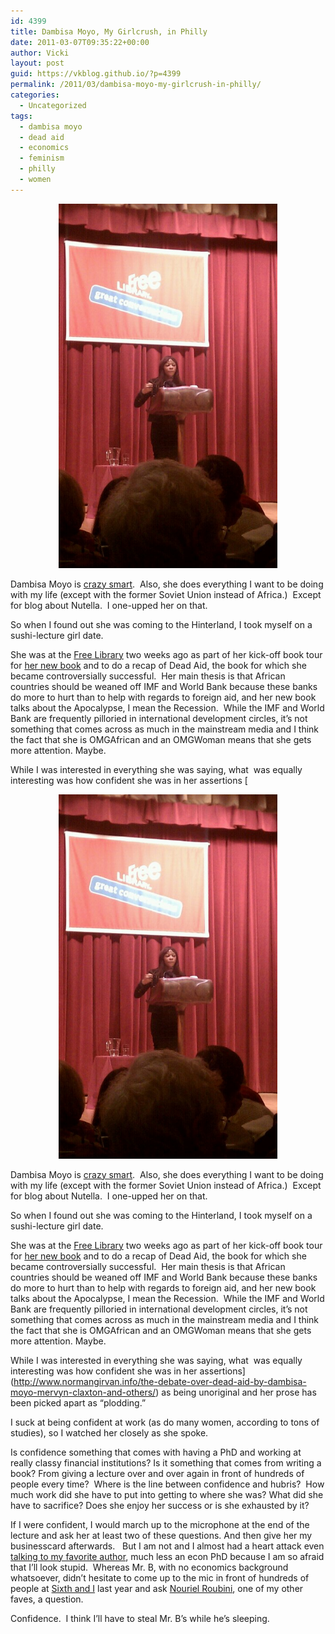 ```yaml
---
id: 4399
title: Dambisa Moyo, My Girlcrush, in Philly
date: 2011-03-07T09:35:22+00:00
author: Vicki
layout: post
guid: https://vkblog.github.io/?p=4399
permalink: /2011/03/dambisa-moyo-my-girlcrush-in-philly/
categories:
  - Uncategorized
tags:
  - dambisa moyo
  - dead aid
  - economics
  - feminism
  - philly
  - women
---
```

<p style="text-align: center;">
  <a href="https://raw.githubusercontent.com/vkblog/vkblog.github.io/master/public/img/2011/02/wpid-IMAG0625.jpg"><img class="aligncenter size-full wp-image-4403" title="wpid-IMAG0625.jpg" src="https://raw.githubusercontent.com/vkblog/vkblog.github.io/master/public/img/2011/02/wpid-IMAG0625.jpg" alt="" width="350" height="583" /></a>
</p>

Dambisa Moyo is [crazy smart](http://en.wikipedia.org/wiki/Dambisa_Moyo).  Also, she does everything I want to be doing with my life (except with the former Soviet Union instead of Africa.)  Except for blog about Nutella.  I one-upped her on that.

So when I found out she was coming to the Hinterland, I took myself on a sushi-lecture girl date.

She was at the [Free Library](http://libwww.freelibrary.org/authorevents/) two weeks ago as part of her kick-off book tour for [her new book](http://dambisamoyo.com/books/?book=how-the-west-was-lost) and to do a recap of Dead Aid, the book for which she became controversially successful.  Her main thesis is that African countries should be weaned off IMF and World Bank because these banks do more to hurt than to help with regards to foreign aid, and her new book talks about the Apocalypse, I mean the Recession.  While the IMF and World Bank are frequently pilloried in international development circles, it&#8217;s not something that comes across as much in the mainstream media and I think the fact that she is OMGAfrican and an OMGWoman means that she gets more attention. Maybe.

While I was interested in everything she was saying, what  was equally interesting was how confident she was in her assertions [<p style="text-align: center;">
  <a href="https://raw.githubusercontent.com/vkblog/vkblog.github.io/master/public/img/2011/02/wpid-IMAG0625.jpg"><img class="aligncenter size-full wp-image-4403" title="wpid-IMAG0625.jpg" src="https://raw.githubusercontent.com/vkblog/vkblog.github.io/master/public/img/2011/02/wpid-IMAG0625.jpg" alt="" width="350" height="583" /></a>
</p>

Dambisa Moyo is [crazy smart](http://en.wikipedia.org/wiki/Dambisa_Moyo).  Also, she does everything I want to be doing with my life (except with the former Soviet Union instead of Africa.)  Except for blog about Nutella.  I one-upped her on that.

So when I found out she was coming to the Hinterland, I took myself on a sushi-lecture girl date.

She was at the [Free Library](http://libwww.freelibrary.org/authorevents/) two weeks ago as part of her kick-off book tour for [her new book](http://dambisamoyo.com/books/?book=how-the-west-was-lost) and to do a recap of Dead Aid, the book for which she became controversially successful.  Her main thesis is that African countries should be weaned off IMF and World Bank because these banks do more to hurt than to help with regards to foreign aid, and her new book talks about the Apocalypse, I mean the Recession.  While the IMF and World Bank are frequently pilloried in international development circles, it&#8217;s not something that comes across as much in the mainstream media and I think the fact that she is OMGAfrican and an OMGWoman means that she gets more attention. Maybe.

While I was interested in everything she was saying, what  was equally interesting was how confident she was in her assertions](http://www.normangirvan.info/the-debate-over-dead-aid-by-dambisa-moyo-mervyn-claxton-and-others/) as being unoriginal and her prose has been picked apart as &#8220;plodding.&#8221;

I suck at being confident at work (as do many women, according to tons of studies), so I watched her closely as she spoke.

Is confidence something that comes with having a PhD and working at really classy financial institutions? Is it something that comes from writing a book? From giving a lecture over and over again in front of hundreds of people every time?  Where is the line between confidence and hubris?  How much work did she have to put into getting to where she was? What did she have to sacrifice? Does she enjoy her success or is she exhausted by it?

If I were confident, I would march up to the microphone at the end of the lecture and ask her at least two of these questions. And then give her my businesscard afterwards.   But I am not and I almost had a heart attack even [talking to my favorite author](https://vkblog.github.io/2010/09/14/meeting-the-writer-you-look-up-to-most-is-better-than-mother-theresa-riding-a-unicorn/), much less an econ PhD because I am so afraid that I&#8217;ll look stupid.  Whereas Mr. B, with no economics background whatsoever, didn&#8217;t hesitate to come up to the mic in front of hundreds of people at [Sixth and I](http://www.sixthandi.org/) last year and ask [Nouriel Roubini](http://en.wikipedia.org/wiki/Nouriel_Roubini), one of my other faves, a question.

Confidence.  I think I&#8217;ll have to steal Mr. B&#8217;s while he&#8217;s sleeping.